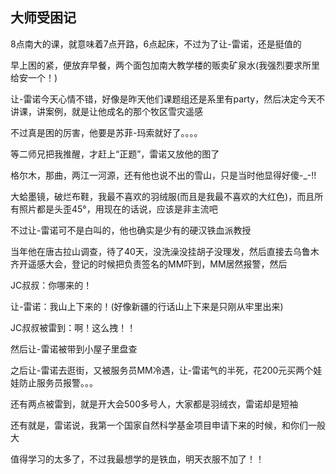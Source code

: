 ## 大师受困记 ##

8点南大的课，就意味着7点开路，6点起床，不过为了让-雷诺，还是挺值的

 

早上困的紧，便放弃早餐，两个面包加南大教学楼的贩卖矿泉水(我强烈要求所里给安一个！)

 

让-雷诺今天心情不错，好像是昨天他们课题组还是系里有party，然后决定今天不讲课，讲案例，就是让他成名的那个牧区雪灾遥感

 

不过真是困的厉害，他要是苏菲-玛索就好了。。。。

 

等二师兄把我推醒，才赶上“正题”，雷诺又放他的图了

 

格尔木，那曲，两江一河源，还有他也说不出的雪山，只是当时他显得好傻-_-!!

 

大蛤墨镜，破烂布鞋，我最不喜欢的羽绒服(而且是我最不喜欢的大红色)，而且所有照片都是头歪45°，用现在的话说，应该是非主流吧

 

不过让-雷诺可不是白叫的，他也确实是少有的硬汉铁血派教授

 

当年他在唐古拉山调查，待了40天，没洗澡没挂胡子没理发，然后直接去乌鲁木齐开遥感大会，登记的时候把负责签名的MM吓到，MM居然报警，然后

 

JC叔叔：你哪来的！

让-雷诺：我山上下来的！(好像新疆的行话山上下来是只刚从牢里出来)

JC叔叔被雷到：啊！这么拽！！

然后让-雷诺被带到小屋子里盘查

 

之后让-雷诺去逛街，又被服务员MM冷遇，让-雷诺气的半死，花200元买两个娃娃防止服务员报警。。。

 

还有两点被雷到，就是开大会500多号人，大家都是羽绒衣，雷诺却是短袖

 

还有就是，雷诺说，我第一个国家自然科学基金项目申请下来的时候，和你们一般大

 

值得学习的太多了，不过我最想学的是铁血，明天衣服不加了！！
